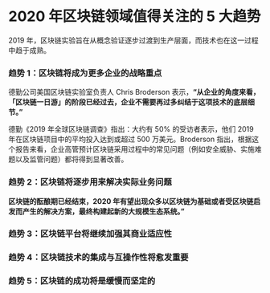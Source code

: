 # 2020 年区块链领域值得关注的 5 大趋势

2019 年，区块链实验旨在从概念验证逐步过渡到生产层面，而技术也在这一过程中趋于成熟。

### 趋势 1：区块链将成为更多企业的战略重点

德勤公司美国区块链实验室负责人 Chris Broderson 表示，**“从企业的角度来看，「区块链一日游」的阶段已经过去，企业不需要再过多纠结于这项技术的底层细节。”**

德勤《2019 年全球区块链调查》指出：大约有 50% 的受访者表示，他们 2019 年在区块链项目中的平均投入达到或超过 500 万美元。Broderson 指出，根据这个报告来看，企业高管预计区块链采用过程中的常见问题（例如安全威胁、实施难题以及监管问题）都将得到显著改善。

### 趋势 2：区块链将逐步用来解决实际业务问题

**区块链的酝酿期已经结束，2020 年有望出现众多以区块链为基础或者受区块链启发而产生的解决方案，最终构建起新的大规模生态系统。”**

### 趋势 3：区块链平台将继续加强其商业适应性

### 趋势 4：区块链技术的集成与互操作性将愈发重要

### 趋势 5：区块链的成功将是缓慢而坚定的